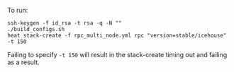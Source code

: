 To run:

```
ssh-keygen -f id_rsa -t rsa -q -N ""
./build_configs.sh
heat stack-create -f rpc_multi_node.yml rpc "version=stable/icehouse" -t 150
```

Failing to specify `-t 150` will result in the stack-create timing out and failing as a result.
